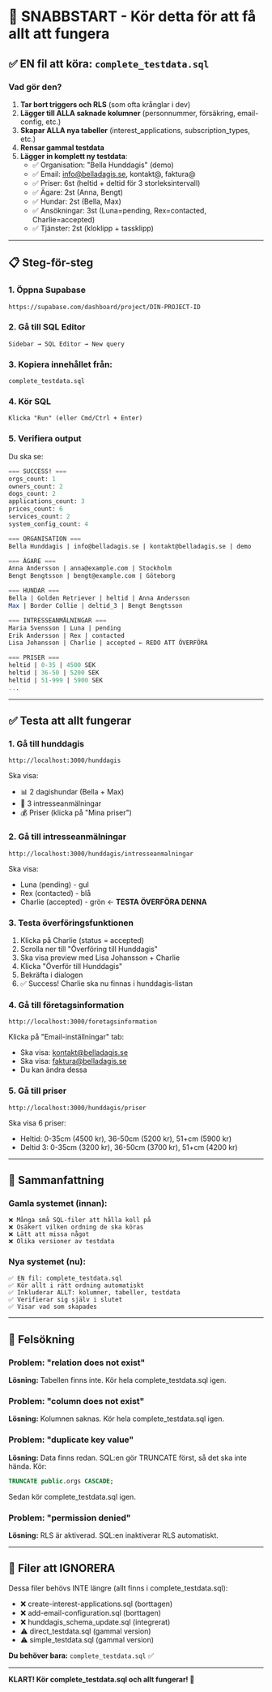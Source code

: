 # 🚀 SNABBSTART - Kör detta för att få allt att fungera

## ✅ EN fil att köra: `complete_testdata.sql`

### Vad gör den?

1. **Tar bort triggers och RLS** (som ofta krånglar i dev)
2. **Lägger till ALLA saknade kolumner** (personnummer, försäkring, email-config, etc.)
3. **Skapar ALLA nya tabeller** (interest_applications, subscription_types, etc.)
4. **Rensar gammal testdata**
5. **Lägger in komplett ny testdata**:
   - ✅ Organisation: "Bella Hunddagis" (demo)
   - ✅ Email: info@belladagis.se, kontakt@, faktura@
   - ✅ Priser: 6st (heltid + deltid för 3 storleksintervall)
   - ✅ Ägare: 2st (Anna, Bengt)
   - ✅ Hundar: 2st (Bella, Max)
   - ✅ Ansökningar: 3st (Luna=pending, Rex=contacted, Charlie=accepted)
   - ✅ Tjänster: 2st (kloklipp + tassklipp)

---

## 📋 Steg-för-steg

### 1. Öppna Supabase

```
https://supabase.com/dashboard/project/DIN-PROJECT-ID
```

### 2. Gå till SQL Editor

```
Sidebar → SQL Editor → New query
```

### 3. Kopiera innehållet från:

```
complete_testdata.sql
```

### 4. Kör SQL

```
Klicka "Run" (eller Cmd/Ctrl + Enter)
```

### 5. Verifiera output

Du ska se:

```sql
=== SUCCESS! ===
orgs_count: 1
owners_count: 2
dogs_count: 2
applications_count: 3
prices_count: 6
services_count: 2
system_config_count: 4

=== ORGANISATION ===
Bella Hunddagis | info@belladagis.se | kontakt@belladagis.se | demo

=== ÄGARE ===
Anna Andersson | anna@example.com | Stockholm
Bengt Bengtsson | bengt@example.com | Göteborg

=== HUNDAR ===
Bella | Golden Retriever | heltid | Anna Andersson
Max | Border Collie | deltid_3 | Bengt Bengtsson

=== INTRESSEANMÄLNINGAR ===
Maria Svensson | Luna | pending
Erik Andersson | Rex | contacted
Lisa Johansson | Charlie | accepted ← REDO ATT ÖVERFÖRA

=== PRISER ===
heltid | 0-35 | 4500 SEK
heltid | 36-50 | 5200 SEK
heltid | 51-999 | 5900 SEK
...
```

---

## ✅ Testa att allt fungerar

### 1. Gå till hunddagis

```
http://localhost:3000/hunddagis
```

Ska visa:

- 📊 2 dagishundar (Bella + Max)
- 📧 3 intresseanmälningar
- 💰 Priser (klicka på "Mina priser")

### 2. Gå till intresseanmälningar

```
http://localhost:3000/hunddagis/intresseanmalningar
```

Ska visa:

- Luna (pending) - gul
- Rex (contacted) - blå
- Charlie (accepted) - grön ← **TESTA ÖVERFÖRA DENNA**

### 3. Testa överföringsfunktionen

1. Klicka på Charlie (status = accepted)
2. Scrolla ner till "Överföring till Hunddagis"
3. Ska visa preview med Lisa Johansson + Charlie
4. Klicka "Överför till Hunddagis"
5. Bekräfta i dialogen
6. ✅ Success! Charlie ska nu finnas i hunddagis-listan

### 4. Gå till företagsinformation

```
http://localhost:3000/foretagsinformation
```

Klicka på "Email-inställningar" tab:

- Ska visa: kontakt@belladagis.se
- Ska visa: faktura@belladagis.se
- Du kan ändra dessa

### 5. Gå till priser

```
http://localhost:3000/hunddagis/priser
```

Ska visa 6 priser:

- Heltid: 0-35cm (4500 kr), 36-50cm (5200 kr), 51+cm (5900 kr)
- Deltid 3: 0-35cm (3200 kr), 36-50cm (3700 kr), 51+cm (4200 kr)

---

## 🎯 Sammanfattning

### Gamla systemet (innan):

```
❌ Många små SQL-filer att hålla koll på
❌ Osäkert vilken ordning de ska köras
❌ Lätt att missa något
❌ Olika versioner av testdata
```

### Nya systemet (nu):

```
✅ EN fil: complete_testdata.sql
✅ Kör allt i rätt ordning automatiskt
✅ Inkluderar ALLT: kolumner, tabeller, testdata
✅ Verifierar sig själv i slutet
✅ Visar vad som skapades
```

---

## 🔧 Felsökning

### Problem: "relation does not exist"

**Lösning:** Tabellen finns inte. Kör hela complete_testdata.sql igen.

### Problem: "column does not exist"

**Lösning:** Kolumnen saknas. Kör hela complete_testdata.sql igen.

### Problem: "duplicate key value"

**Lösning:** Data finns redan. SQL:en gör TRUNCATE först, så det ska inte hända.
Kör:

```sql
TRUNCATE public.orgs CASCADE;
```

Sedan kör complete_testdata.sql igen.

### Problem: "permission denied"

**Lösning:** RLS är aktiverad. SQL:en inaktiverar RLS automatiskt.

---

## 📁 Filer att IGNORERA

Dessa filer behövs INTE längre (allt finns i complete_testdata.sql):

- ❌ create-interest-applications.sql (borttagen)
- ❌ add-email-configuration.sql (borttagen)
- ❌ hunddagis_schema_update.sql (integrerat)
- ⚠️ direct_testdata.sql (gammal version)
- ⚠️ simple_testdata.sql (gammal version)

**Du behöver bara:** `complete_testdata.sql` ✅

---

**KLART! Kör complete_testdata.sql och allt fungerar! 🎉**
